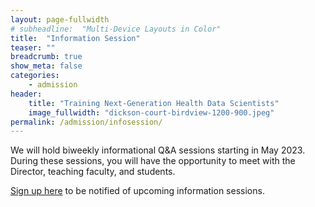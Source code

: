 ```yaml
---
layout: page-fullwidth
# subheadline:  "Multi-Device Layouts in Color"
title:  "Information Session"
teaser: ""
breadcrumb: true
show_meta: false
categories:
    - admission
header:
    title: "Training Next-Generation Health Data Scientists"
    image_fullwidth: "dickson-court-birdview-1200-900.jpeg"
permalink: /admission/infosession/
---
```


We will hold biweekly informational Q&A sessions starting in May 2023. During these sessions, you will have the opportunity to meet with the Director, teaching faculty, and students. 

[Sign up here](https://uclahs.az1.qualtrics.com/jfe/form/SV_0xFyH6DBXYrRzgi) to be notified of upcoming information sessions. 

